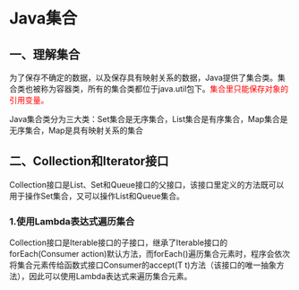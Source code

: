 # Java集合

## 一、理解集合

为了保存不确定的数据，以及保存具有映射关系的数据，Java提供了集合类。集合类也被称为容器类，所有的集合类都位于java.util包下。<font color=red>集合里只能保存对象的引用变量。</font>

Java集合类分为三大类：Set集合是无序集合，List集合是有序集合，Map集合是无序集合，Map是具有映射关系的集合

## 二、Collection和Iterator接口

Collection接口是List、Set和Queue接口的父接口，该接口里定义的方法既可以用于操作Set集合，又可以操作List和Queue集合。

### 1.使用Lambda表达式遍历集合

Collection接口是Iterable接口的子接口，继承了Iterable接口的forEach(Consumer action)默认方法，而forEach()遍历集合元素时，程序会依次将集合元素传给函数式接口Consumer的accept(T t)方法（该接口的唯一抽象方法），因此可以使用Lambda表达式来遍历集合元素。